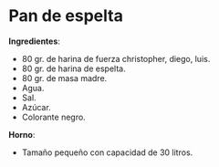 # Pan de espelta

**Ingredientes**:
* 80 gr. de harina de fuerza christopher, diego, luis.
* 80 gr. de harina de espelta.
* 80 gr. de masa madre.
* Agua.
* Sal.
* Azúcar.
* Colorante negro.

**Horno**:
* Tamaño pequeño con capacidad de 30 litros.

